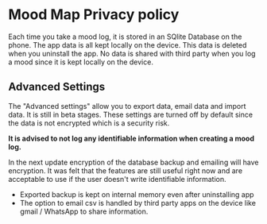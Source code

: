# Mood Map Privacy policy
Each time you take a mood log, it is stored in an SQlite Database on the phone. 
The app data is all kept locally on the device. This data is deleted when you uninstall the app. No data is shared with third party when you log a mood since it is kept locally on the device. 

## Advanced Settings
The "Advanced settings" allow you to export data, email data and import data. 
It is still in beta stages.
These settings are turned off by default since the data is not encrypted which is a security risk. 

**It is advised to not log any identifiable information when creating a mood log.** 

In the next update encryption of the database backup and emailing will have encryption. It was felt that the features are still useful right now and are acceptable to use if the user doesn't write identifiable information.

 - Exported backup is kept on internal memory even after uninstalling app
 - The option to email csv is handled by third party apps on the device like gmail / WhatsApp to share information.
